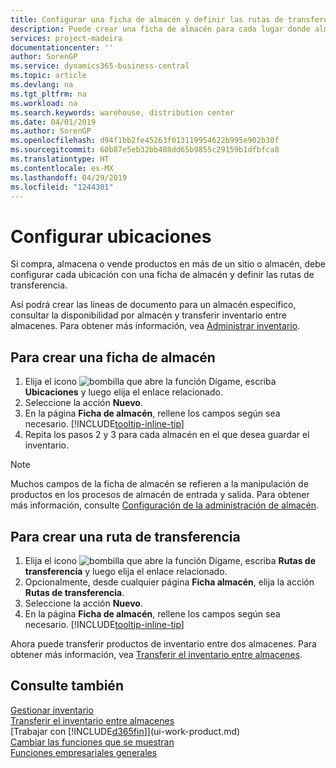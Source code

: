 ```yaml
---
title: Configurar una ficha de almacén y definir las rutas de transferencia | Documentos de Microsoft
description: Puede crear una ficha de almacén para cada lugar donde almacene productos de inventario, por ejemplo, un almacén o un centro de distribución, y configurar rutas para transferir los productos entre almacenes.
services: project-madeira
documentationcenter: ''
author: SorenGP
ms.service: dynamics365-business-central
ms.topic: article
ms.devlang: na
ms.tgt_pltfrm: na
ms.workload: na
ms.search.keywords: warehouse, distribution center
ms.date: 04/01/2019
ms.author: SorenGP
ms.openlocfilehash: d94f1bb2fe45263f013119954622b995e902b30f
ms.sourcegitcommit: 60b87e5eb32bb408dd65b9855c29159b1dfbfca8
ms.translationtype: HT
ms.contentlocale: es-MX
ms.lasthandoff: 04/29/2019
ms.locfileid: "1244301"
---
```

# <a name="set-up-locations"></a>Configurar ubicaciones
Si compra, almacena o vende productos en más de un sitio o almacén, debe configurar cada ubicación con una ficha de almacén y definir las rutas de transferencia.

Así podrá crear las líneas de documento para un almacén específico, consultar la disponibilidad por almacén y transferir inventario entre almacenes. Para obtener más información, vea [Administrar inventario](inventory-manage-inventory.md).

## <a name="to-create-a-location-card"></a>Para crear una ficha de almacén
1. Elija el icono ![bombilla que abre la función Dígame](media/ui-search/search_small.png "Dígame que desea hacer"), escriba **Ubicaciones** y luego elija el enlace relacionado.
2. Seleccione la acción **Nuevo**.
3. En la página **Ficha de almacén**, rellene los campos según sea necesario. [!INCLUDE[tooltip-inline-tip](includes/tooltip-inline-tip_md.md)]
4. Repita los pasos 2 y 3 para cada almacén en el que desea guardar el inventario.

> [!NOTE]  
> Muchos campos de la ficha de almacén se refieren a la manipulación de productos en los procesos de almacén de entrada y salida. Para obtener más información, consulte [Configuración de la administración de almacén](warehouse-setup-warehouse.md).

## <a name="to-create-a-transfer-route"></a>Para crear una ruta de transferencia
1. Elija el icono ![bombilla que abre la función Dígame](media/ui-search/search_small.png "Dígame que desea hacer"), escriba **Rutas de transferencia** y luego elija el enlace relacionado.
2. Opcionalmente, desde cualquier página **Ficha almacén**, elija la acción **Rutas de transferencia**.
3. Seleccione la acción **Nuevo**.
4. En la página **Ficha de almacén**, rellene los campos según sea necesario. [!INCLUDE[tooltip-inline-tip](includes/tooltip-inline-tip_md.md)]

Ahora puede transferir productos de inventario entre dos almacenes. Para obtener más información, vea [Transferir el inventario entre almacenes](inventory-how-transfer-between-locations.md).    

## <a name="see-also"></a>Consulte también
[Gestionar inventario](inventory-manage-inventory.md)  
[Transferir el inventario entre almacenes](inventory-how-transfer-between-locations.md)    
[Trabajar con [!INCLUDE[d365fin](includes/d365fin_md.md)]](ui-work-product.md)  
[Cambiar las funciones que se muestran](ui-experiences.md)  
[Funciones empresariales generales](ui-across-business-areas.md)
